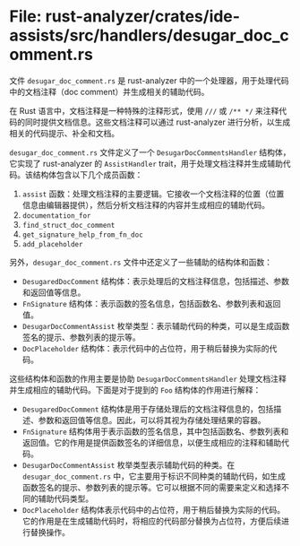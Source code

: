 # File: rust-analyzer/crates/ide-assists/src/handlers/desugar_doc_comment.rs


文件 `desugar_doc_comment.rs` 是 rust-analyzer 中的一个处理器，用于处理代码中的文档注释（doc comment）并生成相关的辅助代码。

在 Rust 语言中，文档注释是一种特殊的注释形式，使用 `///` 或 `/** */` 来注释代码的同时提供文档信息。这些文档注释可以通过 rust-analyzer 进行分析，以生成相关的代码提示、补全和文档。

`desugar_doc_comment.rs` 文件定义了一个 `DesugarDocCommentsHandler` 结构体，它实现了 rust-analyzer 的 `AssistHandler` trait，用于处理文档注释并生成辅助代码。该结构体包含以下几个成员函数：

1. `assist` 函数：处理文档注释的主要逻辑。它接收一个文档注释的位置（位置信息由编辑器提供），然后分析文档注释的内容并生成相应的辅助代码。
2. `documentation_for`
3. `find_struct_doc_comment`
4. `get_signature_help_from_fn_doc`
5. `add_placeholder`

另外，`desugar_doc_comment.rs` 文件中还定义了一些辅助的结构体和函数：

- `DesugaredDocComment` 结构体：表示处理后的文档注释信息，包括描述、参数和返回值等信息。
- `FnSignature` 结构体：表示函数的签名信息，包括函数名、参数列表和返回值。
- `DesugarDocCommentAssist` 枚举类型：表示辅助代码的种类，可以是生成函数签名的提示、参数列表的提示等。
- `DocPlaceholder` 结构体：表示代码中的占位符，用于稍后替换为实际的代码。

这些结构体和函数的作用主要是协助 `DesugarDocCommentsHandler` 处理文档注释并生成相应的辅助代码。下面是对于提到的 `Foo` 结构体的作用进行解释：

- `DesugaredDocComment` 结构体是用于存储处理后的文档注释信息的，包括描述、参数和返回值等信息。因此，可以将其视为存储处理结果的容器。
- `FnSignature` 结构体用于表示函数的签名信息，其中包括函数名、参数列表和返回值。它的作用是提供函数签名的详细信息，以便生成相应的注释和辅助代码。
- `DesugarDocCommentAssist` 枚举类型表示辅助代码的种类。在 `desugar_doc_comment.rs` 中，它主要用于标识不同种类的辅助代码，如生成函数签名的提示、参数列表的提示等。它可以根据不同的需要来定义和选择不同的辅助代码类型。
- `DocPlaceholder` 结构体表示代码中的占位符，用于稍后替换为实际的代码。它的作用是在生成辅助代码时，将相应的代码部分替换为占位符，方便后续进行替换操作。

